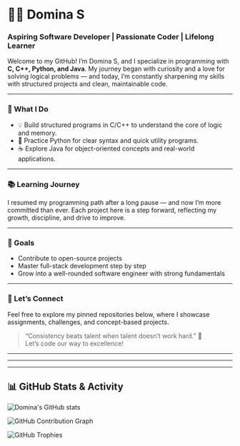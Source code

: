 # 👩‍💻 Domina S

### Aspiring Software Developer | Passionate Coder | Lifelong Learner

Welcome to my GitHub! I’m Domina S, and I specialize in programming with **C, C++, Python, and Java**. My journey began with curiosity and a love for solving logical problems — and today, I’m constantly sharpening my skills with structured projects and clean, maintainable code.

---

### 🚀 What I Do
- 💡 Build structured programs in C/C++ to understand the core of logic and memory.
- 🧠 Practice Python for clear syntax and quick utility programs.
- ☕ Explore Java for object-oriented concepts and real-world applications.

---

### 📚 Learning Journey
I resumed my programming path after a long pause — and now I’m more committed than ever. Each project here is a step forward, reflecting my growth, discipline, and drive to improve.

---

### 🌱 Goals
- Contribute to open-source projects
- Master full-stack development step by step
- Grow into a well-rounded software engineer with strong fundamentals

---

### 🔗 Let’s Connect
Feel free to explore my pinned repositories below, where I showcase assignments, challenges, and concept-based projects.

> “Consistency beats talent when talent doesn’t work hard.” 💪  
Let’s code our way to excellence!

---
---

---

## 📊 GitHub Stats & Activity

![Domina's GitHub stats](https://github-readme-stats.vercel.app/api?username=Domina83&show_icons=true&theme=tokyonight)

![GitHub Contribution Graph](https://github-readme-activity-graph.vercel.app/graph?username=Domina83&theme=tokyo-night)

![GitHub Trophies](https://github-profile-trophy.vercel.app/?username=Domina83&theme=algolia)
